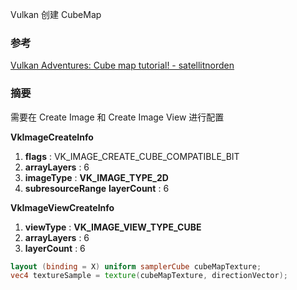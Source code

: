 Vulkan 创建 CubeMap

### 参考
[Vulkan Adventures: Cube map tutorial! - satellitnorden](https://satellitnorden.wordpress.com/2018/01/23/vulkan-adventures-cube-map-tutorial/)

### 摘要
需要在 Create Image 和 Create Image View 进行配置

**VkImageCreateInfo**
1. **flags** : VK_IMAGE_CREATE_CUBE_COMPATIBLE_BIT
2. **arrayLayers** : 6
3. **imageType** : **VK_IMAGE_TYPE_2D**
4. **subresourceRange** **layerCount** : 6

**VkImageViewCreateInfo**
1. **viewType** : **VK_IMAGE_VIEW_TYPE_CUBE**
2. **arrayLayers** : 6
3. **layerCount** : 6
 
```glsl
layout (binding = X) uniform samplerCube cubeMapTexture;
vec4 textureSample = texture(cubeMapTexture, directionVector);
```
